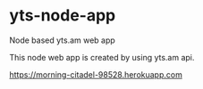 # yts-node-app
Node based yts.am web app


This node web app is created by using yts.am api.

https://morning-citadel-98528.herokuapp.com
